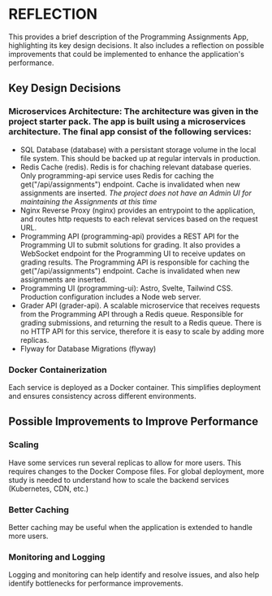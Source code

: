 # REFLECTION

This provides a brief description of the Programming Assignments App, highlighting its key design decisions. It also includes a reflection on possible improvements that could be implemented to enhance the application's performance.


## Key Design Decisions

### **Microservices Architecture**: The architecture was given in the project starter pack. The app is built using a microservices architecture. The final app consist of the following services:
 - SQL Database (database) with a persistant storage volume in the local file system. This should be backed up at regular intervals in production.
 - Redis Cache (redis). Redis is for chaching relevant database queries. Only programming-api service uses Redis for caching the get("/api/assignments") endpoint. Cache is invalidated when new assignments are inserted. _The project does not have an Admin UI for maintaining the Assignments at this time_
 - Nginx Reverse Proxy (nginx) provides an entrypoint to the application, and routes http requests to each relevat services based on the request URL.
 - Programming API (programming-api) provides a REST API for the Programming UI to submit solutions for grading. It also provides a WebSocket endpoint for the Programming UI to receive updates on grading results. The Programming API is responsible for caching the get("/api/assignments") endpoint. Cache is invalidated when new assignments are inserted.
 - Programming UI (programming-ui): Astro, Svelte, Tailwind CSS. Production configuration includes a Node web server.
 - Grader API (grader-api). A scalable microservice that receives requests from the Programming API through a Redis queue. Responsible for grading submissions, and returning the result to a Redis queue. There is no HTTP API for this service, therefore it is easy to scale by adding more replicas.
 - Flyway for Database Migrations (flyway)

### **Docker Containerization**
Each service is deployed as a Docker container. This simplifies deployment and ensures consistency across different environments.

## Possible Improvements to Improve Performance

### **Scaling**
Have some services run several replicas to allow for more users. This requires changes to the Docker Compose files. For global deployment, more study is needed to understand how to scale the backend services (Kubernetes, CDN, etc.)

### **Better Caching**
Better caching may be useful when the application is extended to handle more users.

### **Monitoring and Logging**
Logging and monitoring can help identify and resolve issues, and also help identify bottlenecks for performance improvements.
